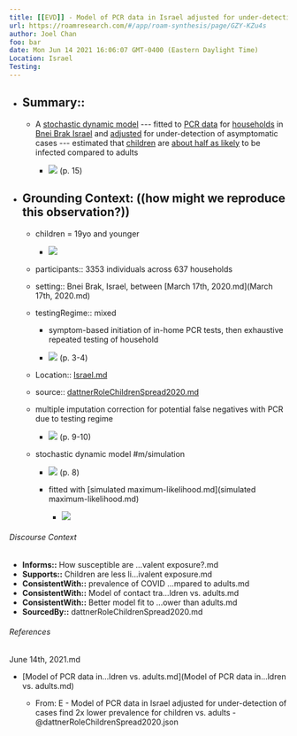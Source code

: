```yaml
---
title: [[EVD]] - Model of PCR data in Israel adjusted for under-detection of cases find 2x lower prevalence for children vs. adults - [[@dattnerRoleChildrenSpread2020]]
url: https://roamresearch.com/#/app/roam-synthesis/page/GZY-KZu4s
author: Joel Chan
foo: bar
date: Mon Jun 14 2021 16:06:07 GMT-0400 (Eastern Daylight Time)
Location: Israel
Testing: 
---
```


- ## Summary::

    - A [stochastic dynamic model](((TpuCFEksT))) --- fitted to [PCR data](((BXggSK9TS))) for [households](((By-YfRvm-))) in [Bnei Brak Israel](((oojcVLSqv))) and [adjusted](((WIauY1Ovy))) for under-detection of asymptomatic cases --- estimated that [children](((9Rxc6pPfC))) are [about half as likely](((ooxYJ5_2W))) to be infected compared to adults

        - ![](https://firebasestorage.googleapis.com/v0/b/firescript-577a2.appspot.com/o/imgs%2Fapp%2Fjoel-covid19%2F2zfVmUGwT2.png?alt=media&token=889d963f-09a8-4710-97c1-29173475890f) (p. 15)
- ## Grounding Context: ((how might we reproduce this observation?))

    - children = 19yo and younger

        - ![](https://firebasestorage.googleapis.com/v0/b/firescript-577a2.appspot.com/o/imgs%2Fapp%2Fjoel-covid19%2FiQGM8De5ML.png?alt=media&token=098a95dc-753e-4cdb-a366-5795e6e9aa2c)

    - participants:: 3353 individuals across 637 households

    - setting:: Bnei Brak, Israel, between [March 17th, 2020.md](March 17th, 2020.md)

    - testingRegime:: mixed

        - symptom-based initiation of in-home PCR tests, then exhaustive repeated testing of household

        - ![](https://firebasestorage.googleapis.com/v0/b/firescript-577a2.appspot.com/o/imgs%2Fapp%2Fjoel-covid19%2FjhERF1zrh-.png?alt=media&token=84f417bf-a2bf-4ba4-82f6-e73e56ba0ce2) (p. 3-4)

    - Location:: [Israel.md](Israel.md)

    - source:: [dattnerRoleChildrenSpread2020.md](dattnerRoleChildrenSpread2020.md)

    - multiple imputation correction for potential false negatives with PCR due to testing regime

        - ![](https://firebasestorage.googleapis.com/v0/b/firescript-577a2.appspot.com/o/imgs%2Fapp%2Fjoel-covid19%2FX4RP6o8bf4.png?alt=media&token=23dfc0c1-4a71-4823-a36b-9890e463669e) (p. 9-10)

    - stochastic dynamic model #m/simulation

        - ![](https://firebasestorage.googleapis.com/v0/b/firescript-577a2.appspot.com/o/imgs%2Fapp%2Fjoel-covid19%2F3VJWucdhik.png?alt=media&token=f9d2a2b6-2db3-4751-914c-ccd63db2f2f0) (p. 8)

        - fitted with [simulated maximum-likelihood.md](simulated maximum-likelihood.md)

            - ![](https://firebasestorage.googleapis.com/v0/b/firescript-577a2.appspot.com/o/imgs%2Fapp%2Fjoel-covid19%2F0sonxQuUsa.png?alt=media&token=da7e5089-5763-421d-be1c-43439d858884)

###### Discourse Context

- **Informs::** How susceptible are ...valent exposure?.md
- **Supports::** Children are less li...ivalent exposure.md
- **ConsistentWith::** prevalence of COVID ...mpared to adults.md
- **ConsistentWith::** Model of contact tra...ldren vs. adults.md
- **ConsistentWith::** Better model fit to ...ower than adults.md
- **SourcedBy::** dattnerRoleChildrenSpread2020.md

###### References

June 14th, 2021.md

- [Model of PCR data in...ldren vs. adults.md](Model of PCR data in...ldren vs. adults.md)

    - From: E - Model of PCR data in Israel adjusted for under-detection of cases find 2x lower prevalence for children vs. adults - @dattnerRoleChildrenSpread2020.json
